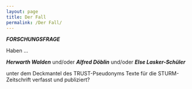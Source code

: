 ```yaml
---
layout: page
title: Der Fall
permalink: /Der Fall/
---
```


***FORSCHUNGSFRAGE***

Haben ...

***Herwarth Walden*** und/oder ***Alfred Döblin*** und/oder ***Else Lasker-Schüler***

unter dem Deckmantel des TRUST-Pseudonyms Texte für die STURM-Zeitschrift verfasst und publiziert?


[jekyll-organization]: https://github.com/jekyll
